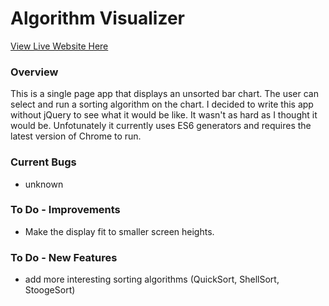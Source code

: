 # Algorithm Visualizer

[View Live Website Here](http://mattsegal.xyz/sort)

### Overview
This is a single page app that displays an unsorted bar chart. The user can select and run a sorting algorithm on the chart. I decided to write this app without jQuery to see what it would be like. It wasn't as hard as I thought it would be. Unfotunately it currently uses ES6 generators and requires the latest version of Chrome to run.
  
### Current Bugs
* unknown
  
### To Do - Improvements
* Make the display fit to smaller screen heights.
  
### To Do - New Features
* add more interesting sorting algorithms (QuickSort, ShellSort, StoogeSort)
